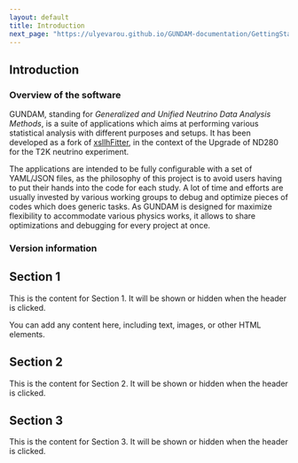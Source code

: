 ```yaml
---
layout: default
title: Introduction 
next_page: "https://ulyevarou.github.io/GUNDAM-documentation/GettingStarted.html"
---
```


## Introduction

### Overview of the software
GUNDAM, standing for *Generalized and Unified Neutrino Data Analysis Methods*,
is a suite of applications which aims at performing various statistical
analysis with different purposes and setups.
It has been developed as a fork of 
[xsllhFitter](https://gitlab.com/cuddandr/xsLLhFitter),
in the context of the Upgrade of ND280 for the T2K neutrino experiment.

The applications are intended to be fully configurable with a set
of YAML/JSON files, as the philosophy of this project is to avoid users
having to put their hands into the code for each study.
A lot of time and efforts are usually invested by various working
groups to debug and optimize pieces of codes which does generic tasks.
As GUNDAM is designed for maximize flexibility to accommodate
various physics works, it allows to share optimizations
and debugging for every project at once.

### Version information

<div class="collapsible-header">
  <h2 class="header-title">Section 1</h2>
  <div class="header-content">
    <p>This is the content for Section 1. It will be shown or hidden when the header is clicked.</p>
    <p>You can add any content here, including text, images, or other HTML elements.</p>
  </div>
</div>

<div class="collapsible-header">
  <h2 class="header-title">Section 2</h2>
  <div class="header-content">
    <p>This is the content for Section 2. It will be shown or hidden when the header is clicked.</p>
  </div>
</div>

<div class="collapsible-header">
  <h2 class="header-title">Section 3</h2>
  <div class="header-content">
    <p>This is the content for Section 3. It will be shown or hidden when the header is clicked.</p>
  </div>
</div>